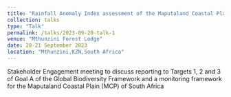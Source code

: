 ```yaml
---
title: "Rainfall Anomaly Index assessment of the Maputaland Coastal Plain"
collection: talks
type: "Talk"
permalink: /talks/2023-09-20-talk-1
venue: "Mthunzini Forest Lodge"
date: 20-21 September 2023
location: "Mthunzini,KZN,South Africa"
---
```


Stakeholder Engagement meeting to discuss reporting to Targets 1, 2 and 3 of Goal A of the Global Biodiversity Framework and a monitoring framework for the Maputaland Coastal Plain (MCP) of South Africa
